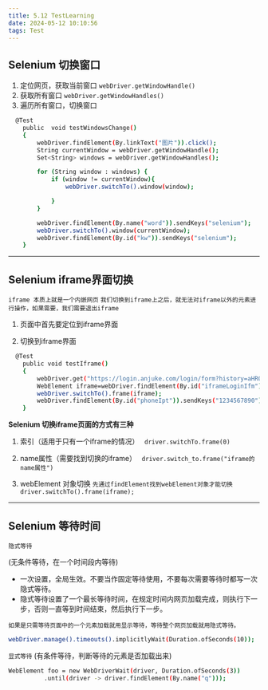 ```yaml
---
title: 5.12 TestLearning
date: 2024-05-12 10:10:56
tags: Test
---
```


## Selenium 切换窗口

1. 定位网页，获取当前窗口
`webDriver.getWindowHandle()`
2. 获取所有窗口
`webDriver.getWindowHandles()`
3. 遍历所有窗口，切换窗口

```bash
  @Test
    public  void testWindowsChange()
    {
        webDriver.findElement(By.linkText("图片")).click();
        String currentWindow = webDriver.getWindowHandle();
        Set<String> windows = webDriver.getWindowHandles();

        for (String window : windows) {
            if (window != currentWindow){
                webDriver.switchTo().window(window);

            }
        }

        webDriver.findElement(By.name("word")).sendKeys("selenium");
        webDriver.switchTo().window(currentWindow);
        webDriver.findElement(By.id("kw")).sendKeys("selenium");
    }
```

---

## Selenium iframe界面切换

`iframe 本质上就是一个内嵌网页`
`我们切换到iframe上之后，就无法对iframe以外的元素进行操作，如果需要，我们需要退出iframe`

1. 页面中首先要定位到iframe界面

2. 切换到iframe界面

>

```bash
  @Test
    public void testIframe()
    {
        webDriver.get("https://login.anjuke.com/login/form?history=aHR0cHM6Ly9kYWxpYW4uYW5qdWtlLmNvbS8=");
        WebElement iframe=webDriver.findElement(By.id("iframeLoginIfm"));
        webDriver.switchTo().frame(iframe);
        webDriver.findElement(By.id("phoneIpt")).sendKeys("1234567890");
    }

```

**Selenium 切换iframe页面的方式有三种**

1. 索引（适用于只有一个iframe的情况）
`  driver.switchTo.frame(0)   `

2. name属性（需要找到切换的iframe）
`  driver.switch_to.frame("iframe的name属性")   `

3. webElement 对象切换
`先通过findElement找到webElement对象才能切换`
`   driver.switchTo().frame(iframe);    `

--- 

## Selenium 等待时间

`隐式等待`

(无条件等待，在一个时间段内等待)

- 一次设置，全局生效。不要当作固定等待使用，不要每次需要等待时都写一次隐式等待。
- 隐式等待设置了一个最长等待时间，在规定时间内网页加载完成，则执行下一步，否则一直等到时间结束，然后执行下一步。

`如果是只需等待页面中的一个元素加载就用显示等待，等待整个网页加载就用隐式等待。`

 ```bash
 webDriver.manage().timeouts().implicitlyWait(Duration.ofSeconds(10));
 
 
 ```

`显式等待`
(有条件等待，判断等待的元素是否加载出来)
```bash
WebElement foo = new WebDriverWait(driver, Duration.ofSeconds(3))
          .until(driver -> driver.findElement(By.name("q")));
```